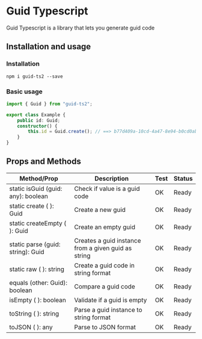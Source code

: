 # Guid Typescript

Guid Typescript is a library that lets you generate guid code

## Installation and usage
### Installation

```
npm i guid-ts2 --save
```

### Basic usage

```typescript
import { Guid } from "guid-ts2";

export class Example {
    public id: Guid;
    constructor() {
        this.id = Guid.create(); // ==> b77d409a-10cd-4a47-8e94-b0cd0ab50aa1
    }
}
```

## Props and Methods

| Method/Prop | Description | Test | Status |
|---|---|---|---|
| static isGuid (guid: any): boolean | Check if value is a guid code | OK | Ready |
| static create ( ): Guid | Create a new guid | OK | Ready |
| static createEmpty ( ): Guid | Create an empty guid | OK | Ready |
| static parse (guid: string): Guid | Creates a guid instance from a given guid as string  | OK | Ready |
| static raw ( ): string | Create a guid code in string format  | OK | Ready |
| equals (other: Guid): boolean | Compare a guid code | OK | Ready |
| isEmpty ( ): boolean | Validate if a guid is empty  | OK | Ready |
| toString ( ): string | Parse a guid instance to string format  | OK | Ready |
| toJSON ( ): any | Parse to JSON format  | OK | Ready |

